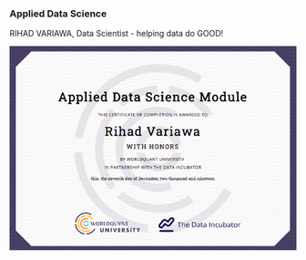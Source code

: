 ### Applied Data Science
RIHAD VARIAWA, Data Scientist - helping data do GOOD!

<p align="center">
  <img src="./ig/Applied_Data_Science.png"/>
</p>
